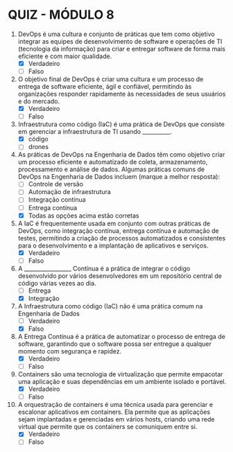 # QUIZ - MÓDULO 8

1) DevOps é uma cultura e conjunto de práticas que tem como objetivo integrar as equipes de desenvolvimento de software e operações de TI (tecnologia da informação) para criar e entregar software de forma mais eficiente e com maior qualidade.
    - [x] Verdadeiro
    - [ ] Falso

2) O objetivo final de DevOps é criar uma cultura e um processo de entrega de software eficiente, ágil e confiável, permitindo às organizações responder rapidamente às necessidades de seus usuários e do mercado.
    - [x] Verdadeiro
    - [ ] Falso

3) Infraestrutura como código (IaC) é uma prática de DevOps que consiste em gerenciar a infraestrutura de TI usando __________.
    - [x] código
    - [ ] drones

4) As práticas de DevOps na Engenharia de Dados têm como objetivo criar um processo eficiente e automatizado de coleta, armazenamento, processamento e análise de dados. Algumas práticas comuns de DevOps na Engenharia de Dados incluem (marque a melhor resposta):
    - [ ] Controle de versão
    - [ ] Automação de infraestrutura
    - [ ] Integração contínua
    - [ ] Entrega contínua
    - [x] Todas as opções acima estão corretas

5) A IaC é frequentemente usada em conjunto com outras práticas de DevOps, como integração contínua, entrega contínua e automação de testes, permitindo a criação de processos automatizados e consistentes para o desenvolvimento e a implantação de aplicativos e serviços.
    - [x] Verdadeiro
    - [ ] Falso

6) A _________________ Contínua é a prática de integrar o código desenvolvido por vários desenvolvedores em um repositório central de código várias vezes ao dia.
    - [ ] Entrega
    - [x] Integração

7) A Infraestrutura como código (IaC) não é uma prática comum na Engenharia de Dados
    - [ ] Verdadeiro
    - [x] Falso

8) A Entrega Contínua é a prática de automatizar o processo de entrega de software, garantindo que o software possa ser entregue a qualquer momento com segurança e rapidez.
    - [x] Verdadeiro
    - [ ] Falso

9) Containers são uma tecnologia de virtualização que permite empacotar uma aplicação e suas dependências em um ambiente isolado e portável.
    - [x] Verdadeiro
    - [ ] Falso

10) A orquestração de containers é uma técnica usada para gerenciar e escalonar aplicativos em containers. Ela permite que as aplicações sejam implantadas e gerenciadas em vários hosts, criando uma rede virtual que permite que os containers se comuniquem entre si.
    - [x] Verdadeiro
    - [ ] Falso
